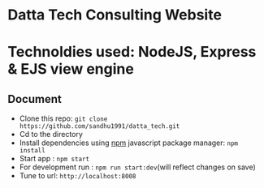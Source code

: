 # Datta Tech Consulting Website 


# Technoldies used: NodeJS, Express & EJS view engine

## Document
* Clone this repo: ``` git clone https://github.com/sandhu1991/datta_tech.git ```
* Cd to the directory
* Install dependencies using [npm](https://www.npmjs.com/) javascript package manager: ``` npm install ```
* Start app : ``` npm start ```
* For development run : ```npm run start:dev```(will reflect changes on save)
* Tune to url: ``` http://localhost:8008 ```

